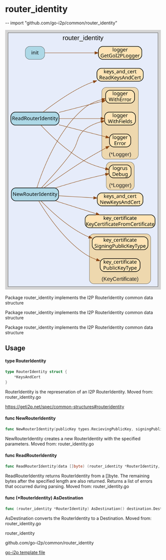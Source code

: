 # router_identity
--
    import "github.com/go-i2p/common/router_identity"

![router_identity.svg](router_identity.svg)

Package router_identity implements the I2P RouterIdentity common data structure

Package router_identity implements the I2P RouterIdentity common data structure

Package router_identity implements the I2P RouterIdentity common data structure

## Usage

#### type RouterIdentity

```go
type RouterIdentity struct {
	*KeysAndCert
}
```

RouterIdentity is the represenation of an I2P RouterIdentity. Moved from:
router_identity.go

https://geti2p.net/spec/common-structures#routeridentity

#### func  NewRouterIdentity

```go
func NewRouterIdentity(publicKey types.RecievingPublicKey, signingPublicKey types.SigningPublicKey, cert certificate.Certificate, padding []byte) (*RouterIdentity, error)
```
NewRouterIdentity creates a new RouterIdentity with the specified parameters.
Moved from: router_identity.go

#### func  ReadRouterIdentity

```go
func ReadRouterIdentity(data []byte) (router_identity *RouterIdentity, remainder []byte, err error)
```
ReadRouterIdentity returns RouterIdentity from a []byte. The remaining bytes
after the specified length are also returned. Returns a list of errors that
occurred during parsing. Moved from: router_identity.go

#### func (*RouterIdentity) AsDestination

```go
func (router_identity *RouterIdentity) AsDestination() destination.Destination
```
AsDestination converts the RouterIdentity to a Destination. Moved from:
router_identity.go



router_identity 

github.com/go-i2p/common/router_identity

[go-i2p template file](/template.md)
